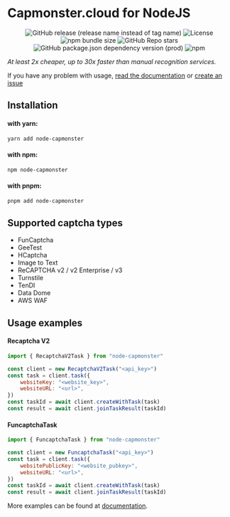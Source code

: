 # Capmonster.cloud for NodeJS

<center>

![GitHub release (release name instead of tag name)](https://img.shields.io/github/v/release/alperensert/node-capmonster?include_prereleases&style=for-the-badge) ![License](https://img.shields.io/github/license/alperensert/node-capmonster?style=for-the-badge) ![npm bundle size](https://img.shields.io/bundlephobia/minzip/node-capmonster?style=for-the-badge) ![GitHub Repo stars](https://img.shields.io/github/stars/alperensert/node-capmonster?style=for-the-badge) ![GitHub package.json dependency version (prod)](https://img.shields.io/github/package-json/dependency-version/alperensert/node-capmonster/axios?style=for-the-badge)
![npm](https://img.shields.io/npm/dm/node-capmonster?style=for-the-badge)

</center>

_At least 2x cheaper, up to 30x faster than manual recognition services._

If you have any problem with usage, [read the documentation](https://node-capmonster.alperen.io) or [create an issue](https://github.com/alperensert/node-capmonster/issues/new)

## Installation

#### with yarn:

```bash
yarn add node-capmonster
```

#### with npm:

```bash
npm node-capmonster
```

#### with pnpm:

```bash
pnpm add node-capmonster
```

## Supported captcha types

-   FunCaptcha
-   GeeTest
-   HCaptcha
-   Image to Text
-   ReCAPTCHA v2 / v2 Enterprise / v3
-   Turnstile
-   TenDI
-   Data Dome
-   AWS WAF

## Usage examples

#### Recaptcha V2

```js
import { RecaptchaV2Task } from "node-capmonster"

const client = new RecaptchaV2Task("<api_key>")
const task = client.task({
    websiteKey: "<website_key>",
    websiteURL: "<url>",
})
const taskId = await client.createWithTask(task)
const result = await client.joinTaskResult(taskId)
```

#### FuncaptchaTask

```js
import { FuncaptchaTask } from "node-capmonster"

const client = new FuncaptchaTask("<api_key>")
const task = client.task({
    websitePublicKey: "<website_pubkey>",
    websiteURL: "<url>",
})
const taskId = await client.createWithTask(task)
const result = await client.joinTaskResult(taskId)
```

More examples can be found at [documentation](https://node-capmonster.quasm.dev).
